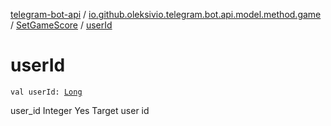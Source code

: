 [telegram-bot-api](../../index.md) / [io.github.oleksivio.telegram.bot.api.model.method.game](../index.md) / [SetGameScore](index.md) / [userId](./user-id.md)

# userId

`val userId: `[`Long`](https://kotlinlang.org/api/latest/jvm/stdlib/kotlin/-long/index.html)

user_id Integer Yes Target user id

